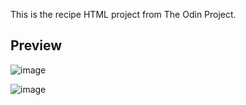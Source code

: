 This is the recipe HTML project from The Odin Project. 

## Preview

![image](https://github.com/user-attachments/assets/b07caf8c-5390-4579-9973-9b2b9b315e05)


![image](https://github.com/user-attachments/assets/6af6e19d-1b03-4c4f-b109-4f991093e642)
